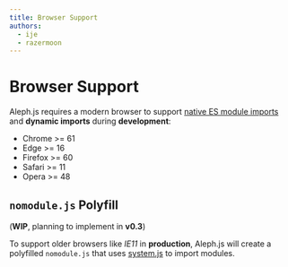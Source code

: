 ```yaml
---
title: Browser Support
authors:
  - ije
  - razermoon
---
```


# Browser Support

Aleph.js requires a modern browser to support [native ES module imports](https://caniuse.com/#feat=es6-module) and **dynamic imports** during **development**:

- Chrome >= 61
- Edge >= 16
- Firefox >= 60
- Safari >= 11
- Opera >= 48

## `nomodule.js` Polyfill

(**WIP**, planning to implement in **v0.3**)

To support older browsers like _IE11_ in **production**, Aleph.js will create a polyfilled `nomodule.js` that uses [system.js](https://github.com/systemjs/systemjs) to import modules.
